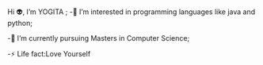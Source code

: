   Hi 👽, I’m YOGITA ;
 -👀 I’m interested in programming languages like java and python;
 
 -🌱 I’m currently pursuing Masters in Computer Science;
 
 -⚡ Life fact:Love Yourself
